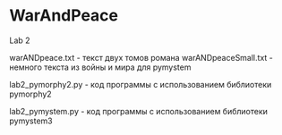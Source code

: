 # WarAndPeace
Lab 2

warANDpeace.txt - текст двух томов романа
warANDpeaceSmall.txt - немного текста из войны и мира для pymystem

lab2_pymorphy2.py - код программы с использованием библиотеки pymorphy2

lab2_pymystem.py - код программы с использованием библиотеки pymystem3
